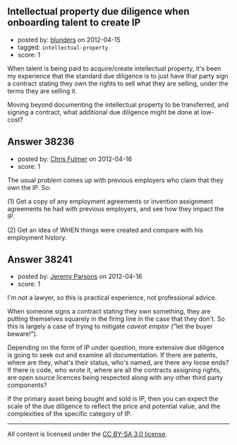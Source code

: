 ## Intellectual property due diligence when onboarding talent to create IP

- posted by: [blunders](https://stackexchange.com/users/-1/4764-blunders) on 2012-04-15
- tagged: `intellectual-property`
- score: 1

When talent is being paid to acquire/create intellectual property, it's been my experience that the standard due diligence is to just have that party sign a contract stating they own the rights to sell what they are selling, under the terms they are selling it. 

Moving beyond documenting the intellectual property to be transferred, and signing a contract, what additional due diligence might be done at low-cost?



## Answer 38236

- posted by: [Chris Fulmer](https://stackexchange.com/users/-1/17026-chris-fulmer) on 2012-04-16
- score: 1

The usual problem comes up with previous employers who claim that they own the IP.  So:

(1) Get a copy of any employment agreements or invention assignment agreements he had with previous employers, and see how they impact the IP.

(2) Get an idea of WHEN things were created and compare with his employment history.



## Answer 38241

- posted by: [Jeremy Parsons](https://stackexchange.com/users/-1/4291-jeremy-parsons) on 2012-04-16
- score: 1

I'm *not* a lawyer, so this is practical experience, not professional advice.

When someone signs a contract stating they own something, they are putting themselves squarely in the firing line in the case that they don't. So this is largely a case of trying to mitigate *caveat emptor* ("let the buyer beware!").

Depending on the form of IP under question, more extensive due diligence is going to seek out and examine all documentation. If there are patents, where are they, what's their status, who's named, are there any loose ends? If there is code, who wrote it, where are all the contracts assigning rights, are open source licences being respected along with any other third party components?

If the primary asset being bought and sold is IP, then you can expect the scale of the due diligence to reflect the price and potential value, and the complexities of the specific category of IP.



---

All content is licensed under the [CC BY-SA 3.0 license](https://creativecommons.org/licenses/by-sa/3.0/).

